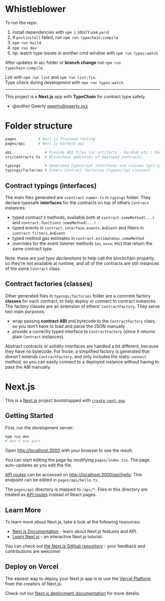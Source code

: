 # Whistleblower

To run the repo:

1. install dependencies with `npm i` (don't use `yarn`)
2. if `postinstall` failed, run `npm run typechain:compile`
3. `npm run build`  
4. `npm run dev`
5. tip: watch type issues in another cmd window with `npm run types:watch`

After updates in `abi` folder or **branch change** run `npm run typechain:compile`.

Lint with `npm run lint` and `npm run lint:fix`.  
Type check during development with `npm run types:watch`.

---


This project is a **Next.js** app with **TypeChain** for contract type safety.

 * *@author* Qwerty <qwerty@qwerty.xyz>

# Folder structure

```sh
pages          # Next.js frontend routing
pages/api      # Next.js backend api

abi               # Provide ABI files (or artifacts - Hardhat etc.) for contracts.
src/contracts.ts  # Blockchain addresses of deployed contracts.

typings           # Generated typescript interfaces and classes (git-ignored)
typings/factories # Ethers Contract factories (typescript classes)
```

## Contract typings (interfaces)

The main files generated are `<contract-name>.ts` in `typings` folder. They declare typesafe **interfaces** for the contracts
on top of ethers `Contract` instances:

- typed contract's methods, available both at `contract.someMethod(...)` and `contract.functions.someMethod(...)`
- typed events in `contract.interface.events.AnEvent` and filters in `contract.filters.AnEvent`
- typed method gas estimates in `contract.estimateGas.someMethod`
- overrides for the event listener methods (`on`, `once`, etc) that return the same contract type.

Note: these are just _type declarations_ to help call the blockchain properly, so they're not available at runtime,
and all of the contracts are still instances of the same `Contract` class.

## Contract factories (classes)

Other generated files in `typings/factories` folder are a concrete factory **classes** for each contract, to help deploy or connect to contract
instances. The factory classes are an extension of ethers' `ContractFactory`. They serve two main purposes:

- wrap passing **contract ABI** and bytecode to the `ContractFactory` class, so you don't have to load and parse the JSON
  manually
- provide a correctly typed interface to `ContractFactory` (since it returns plain `Contract` instances).

Abstract contracts or solidity interfaces are handled a bit different, because they have no bytecode. For those, a
simplified factory is generated that doesn't extends `ContractFactory`, and only includes the static `connect` method,
so you can easily connect to a deployed instance without having to pass the ABI manually.

# Next.js

This is a [Next.js](https://nextjs.org/) project bootstrapped with [`create-next-app`](https://github.com/vercel/next.js/tree/canary/packages/create-next-app).

## Getting Started

First, run the development server:

```bash
npm run dev
# don't use yarn
```

Open [http://localhost:3000](http://localhost:3000) with your browser to see the result.

You can start editing the page by modifying `pages/index.tsx`. The page auto-updates as you edit the file.

[API routes](https://nextjs.org/docs/api-routes/introduction) can be accessed on [http://localhost:3000/api/hello](http://localhost:3000/api/hello). This endpoint can be edited in `pages/api/hello.ts`.

The `pages/api` directory is mapped to `/api/*`. Files in this directory are treated as [API routes](https://nextjs.org/docs/api-routes/introduction) instead of React pages.

## Learn More

To learn more about Next.js, take a look at the following resources:

- [Next.js Documentation](https://nextjs.org/docs) - learn about Next.js features and API.
- [Learn Next.js](https://nextjs.org/learn) - an interactive Next.js tutorial.

You can check out [the Next.js GitHub repository](https://github.com/vercel/next.js/) - your feedback and contributions are welcome!

## Deploy on Vercel

The easiest way to deploy your Next.js app is to use the [Vercel Platform](https://vercel.com/new?utm_medium=default-template&filter=next.js&utm_source=create-next-app&utm_campaign=create-next-app-readme) from the creators of Next.js.

Check out our [Next.js deployment documentation](https://nextjs.org/docs/deployment) for more details.
